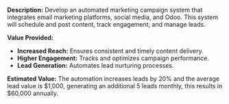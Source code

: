 **Description:**
Develop an automated marketing campaign system that integrates email marketing platforms, social media, and Odoo. This system will schedule and post content, track engagement, and manage leads.

**Value Provided:**
- **Increased Reach:** Ensures consistent and timely content delivery.
- **Higher Engagement:** Tracks and optimizes campaign performance.
- **Lead Generation:** Automates lead nurturing processes.

**Estimated Value:**
The automation increases leads by 20% and the average lead value is $1,000, generating an additional 5 leads monthly, this results in $60,000 annually.